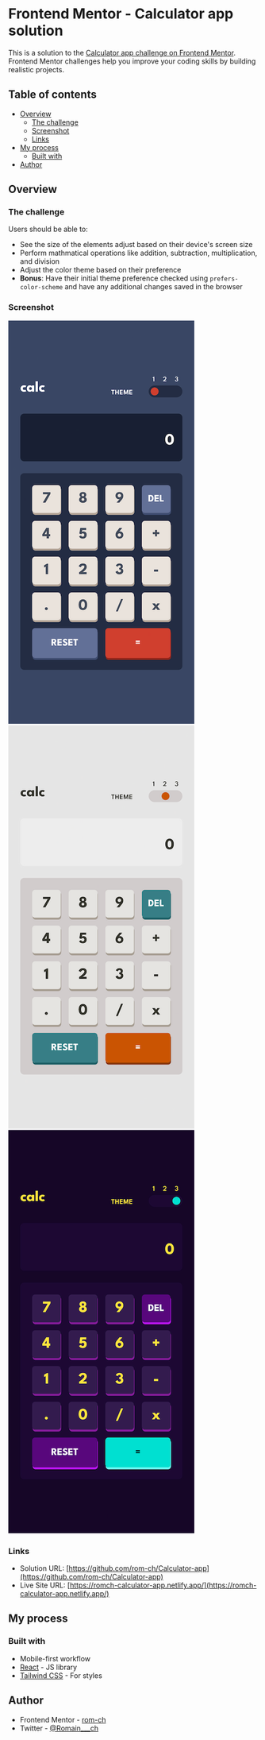 # Frontend Mentor - Calculator app solution

This is a solution to the [Calculator app challenge on Frontend Mentor](https://www.frontendmentor.io/challenges/calculator-app-9lteq5N29). Frontend Mentor challenges help you improve your coding skills by building realistic projects.

## Table of contents

- [Overview](#overview)
  - [The challenge](#the-challenge)
  - [Screenshot](#screenshot)
  - [Links](#links)
- [My process](#my-process)
  - [Built with](#built-with)
- [Author](#author)

## Overview

### The challenge

Users should be able to:

- See the size of the elements adjust based on their device's screen size
- Perform mathmatical operations like addition, subtraction, multiplication, and division
- Adjust the color theme based on their preference
- **Bonus**: Have their initial theme preference checked using `prefers-color-scheme` and have any additional changes saved in the browser

### Screenshot

![dark-theme](/public/calculator-dark.png)
![light-theme](/public/calculator-light.png)
![purple-theme](/public/calculator-purple.png)

### Links

- Solution URL: [https://github.com/rom-ch/Calculator-app](https://github.com/rom-ch/Calculator-app)
- Live Site URL: [https://romch-calculator-app.netlify.app/](https://romch-calculator-app.netlify.app/)

## My process

### Built with

- Mobile-first workflow
- [React](https://reactjs.org/) - JS library
- [Tailwind CSS](https://tailwindcss.com/) - For styles

## Author

- Frontend Mentor - [rom-ch](https://www.frontendmentor.io/profile/rom-ch)
- Twitter - [@Romain\_\_\_ch](https://x.com/Romain___ch)

